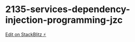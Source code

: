 # 2135-services-dependency-injection-programming-jzc

[Edit on StackBlitz ⚡️](https://stackblitz.com/edit/ngservicedemo-2135-rjm-ufjkqg)